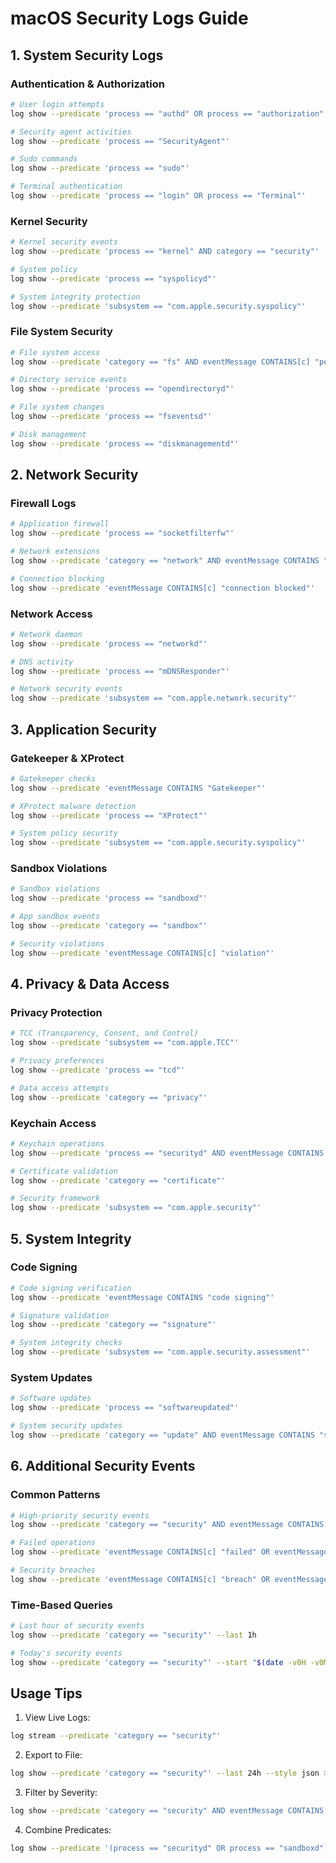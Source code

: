 # macOS Security Logs Guide

## 1. System Security Logs

### Authentication & Authorization
```bash
# User login attempts
log show --predicate 'process == "authd" OR process == "authorization"'

# Security agent activities
log show --predicate 'process == "SecurityAgent"'

# Sudo commands
log show --predicate 'process == "sudo"'

# Terminal authentication
log show --predicate 'process == "login" OR process == "Terminal"'
```

### Kernel Security
```bash
# Kernel security events
log show --predicate 'process == "kernel" AND category == "security"'

# System policy
log show --predicate 'process == "syspolicyd"'

# System integrity protection
log show --predicate 'subsystem == "com.apple.security.syspolicy"'
```

### File System Security
```bash
# File system access
log show --predicate 'category == "fs" AND eventMessage CONTAINS[c] "permission"'

# Directory service events
log show --predicate 'process == "opendirectoryd"'

# File system changes
log show --predicate 'process == "fseventsd"'

# Disk management
log show --predicate 'process == "diskmanagementd"'
```

## 2. Network Security

### Firewall Logs
```bash
# Application firewall
log show --predicate 'process == "socketfilterfw"'

# Network extensions
log show --predicate 'category == "network" AND eventMessage CONTAINS "filter"'

# Connection blocking
log show --predicate 'eventMessage CONTAINS[c] "connection blocked"'
```

### Network Access
```bash
# Network daemon
log show --predicate 'process == "networkd"'

# DNS activity
log show --predicate 'process == "mDNSResponder"'

# Network security events
log show --predicate 'subsystem == "com.apple.network.security"'
```

## 3. Application Security

### Gatekeeper & XProtect
```bash
# Gatekeeper checks
log show --predicate 'eventMessage CONTAINS "Gatekeeper"'

# XProtect malware detection
log show --predicate 'process == "XProtect"'

# System policy security
log show --predicate 'subsystem == "com.apple.security.syspolicy"'
```

### Sandbox Violations
```bash
# Sandbox violations
log show --predicate 'process == "sandboxd"'

# App sandbox events
log show --predicate 'category == "sandbox"'

# Security violations
log show --predicate 'eventMessage CONTAINS[c] "violation"'
```

## 4. Privacy & Data Access

### Privacy Protection
```bash
# TCC (Transparency, Consent, and Control)
log show --predicate 'subsystem == "com.apple.TCC"'

# Privacy preferences
log show --predicate 'process == "tcd"'

# Data access attempts
log show --predicate 'category == "privacy"'
```

### Keychain Access
```bash
# Keychain operations
log show --predicate 'process == "securityd" AND eventMessage CONTAINS "keychain"'

# Certificate validation
log show --predicate 'category == "certificate"'

# Security framework
log show --predicate 'subsystem == "com.apple.security"'
```

## 5. System Integrity

### Code Signing
```bash
# Code signing verification
log show --predicate 'eventMessage CONTAINS "code signing"'

# Signature validation
log show --predicate 'category == "signature"'

# System integrity checks
log show --predicate 'subsystem == "com.apple.security.assessment"'
```

### System Updates
```bash
# Software updates
log show --predicate 'process == "softwareupdated"'

# System security updates
log show --predicate 'category == "update" AND eventMessage CONTAINS "security"'
```

## 6. Additional Security Events

### Common Patterns
```bash
# High-priority security events
log show --predicate 'category == "security" AND eventMessage CONTAINS[c] "critical"'

# Failed operations
log show --predicate 'eventMessage CONTAINS[c] "failed" OR eventMessage CONTAINS[c] "failure"'

# Security breaches
log show --predicate 'eventMessage CONTAINS[c] "breach" OR eventMessage CONTAINS[c] "compromise"'
```

### Time-Based Queries
```bash
# Last hour of security events
log show --predicate 'category == "security"' --last 1h

# Today's security events
log show --predicate 'category == "security"' --start "$(date -v0H -v0M -v0S)" --end "$(date)"
```

## Usage Tips

1. View Live Logs:
```bash
log stream --predicate 'category == "security"'
```

2. Export to File:
```bash
log show --predicate 'category == "security"' --last 24h --style json > security_logs.json
```

3. Filter by Severity:
```bash
log show --predicate 'category == "security" AND eventMessage CONTAINS "error"' --level error
```

4. Combine Predicates:
```bash
log show --predicate '(process == "securityd" OR process == "sandboxd") AND eventMessage CONTAINS[c] "violation"'
```